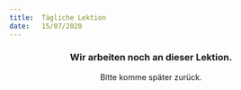 ```yaml
---
title:  Tägliche Lektion
date:   15/07/2020
---
```


### <center>Wir arbeiten noch an dieser Lektion.</center>
<center>Bitte komme später zurück.</center>